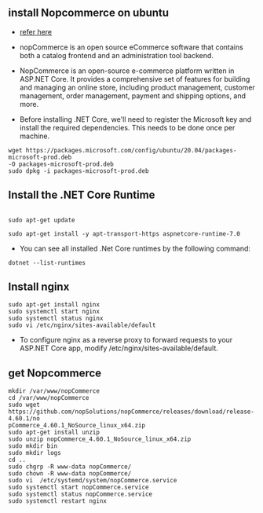 install Nopcommerce on ubuntu
------------------------------
* [refer here](https://docs.nopcommerce.com/en/installation-and-upgrading/installing-nopcommerce/installing-on-linux.html)

* nopCommerce is an open source eCommerce software that contains both a catalog 
  frontend and an administration tool backend.
* NopCommerce is an open-source e-commerce platform written in ASP.NET Core. It provides
 a comprehensive set of features for building and managing an online store, including
 product management, customer management, order management, payment and shipping options,
 and more.
* Before installing .NET Core, we'll need to register the Microsoft key and install the
 required dependencies. This needs to be done once per machine.
```
wget https://packages.microsoft.com/config/ubuntu/20.04/packages-microsoft-prod.deb 
-O packages-microsoft-prod.deb
sudo dpkg -i packages-microsoft-prod.deb
```

Install the .NET Core Runtime
------------------------------
```

sudo apt-get update

sudo apt-get install -y apt-transport-https aspnetcore-runtime-7.0
```

* You can see all installed .Net Core runtimes by the following command:
```
dotnet --list-runtimes
```
Install nginx
--------------
```
sudo apt-get install nginx
sudo systemctl start nginx
sudo systemctl status nginx
sudo vi /etc/nginx/sites-available/default
```

* To configure nginx as a reverse proxy to forward requests to your ASP.NET Core app, 
modify /etc/nginx/sites-available/default. 

get Nopcommerce
----------------
```
mkdir /var/www/nopCommerce
cd /var/www/nopCommerce
sudo wget https://github.com/nopSolutions/nopCommerce/releases/download/release-4.60.1/no
pCommerce_4.60.1_NoSource_linux_x64.zip
sudo apt-get install unzip
sudo unzip nopCommerce_4.60.1_NoSource_linux_x64.zip
sudo mkdir bin
sudo mkdir logs
cd ..
sudo chgrp -R www-data nopCommerce/
sudo chown -R www-data nopCommerce/
sudo vi  /etc/systemd/system/nopCommerce.service
sudo systemctl start nopCommerce.service
sudo systemctl status nopCommerce.service
sudo systemctl restart nginx
```